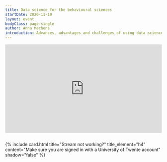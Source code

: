 ```yaml
---
title: Data science for the behavioural sciences
startDate: 2020-11-19
layout: event
bodyClass: page-single
author: Anna Machens
introduction: Advances, advantages and challenges of using data science for the social sciences.
---
```


<div style='max-width: 853px; padding-bottom: 1em;'>
  <div style='position: relative; padding-bottom: 56.25%; height: 0; overflow: hidden;'>
    <iframe width="853" height="480" src="https://web.microsoftstream.com/embed/video/7d9d4ef6-6c5b-4950-85fc-ac3d2aead37c?autoplay=false&showinfo=true&st=20" allowfullscreen style="border:none; position: absolute; top: 0; left: 0; right: 0; bottom: 0; height: 100%; max-width: 100%;"></iframe>
  </div>
</div>

{% include card.html title="Stream not working?" title_element="h4" content="Make sure you are signed in with a University of Twente account" shadow="false" %}

